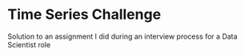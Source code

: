 # Time Series Challenge

Solution to an assignment I did during an interview process for a Data Scientist role
